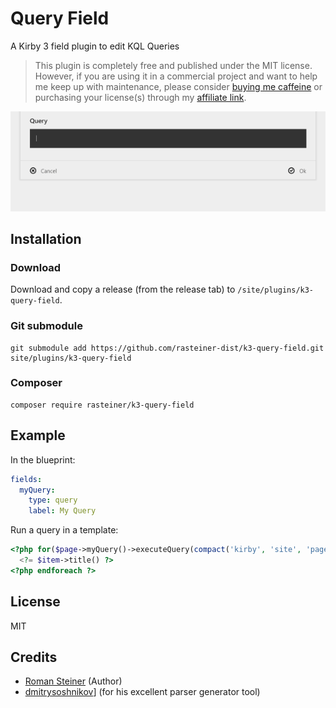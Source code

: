 # Query Field

A Kirby 3 field plugin to edit KQL Queries

> This plugin is completely free and published under the MIT license. However, if you are using it in a commercial project and want to help me keep up with maintenance, please consider [buying me caffeine](https://buymeacoff.ee/zLFxgCHlG) or purchasing your license(s) through my [affiliate link](https://a.paddle.com/v2/click/1129/36164?link=1170).

![Screencast of the plugin](screenshot.gif)

## Installation

### Download

Download and copy a release (from the release tab) to `/site/plugins/k3-query-field`.

### Git submodule

```
git submodule add https://github.com/rasteiner-dist/k3-query-field.git site/plugins/k3-query-field
```

### Composer

```
composer require rasteiner/k3-query-field
```

## Example

In the blueprint:

```yaml
fields:
  myQuery:
    type: query
    label: My Query

```

Run a query in a template:
```php
<?php for($page->myQuery()->executeQuery(compact('kirby', 'site', 'page')) as $item): ?>
  <?= $item->title() ?>
<?php endforeach ?>

```

## License

MIT

## Credits

- [Roman Steiner](https://github.com/rasteiner) (Author)
- [dmitrysoshnikov](https://github.com/dmitrysoshnikov)] (for his excellent parser generator tool)
